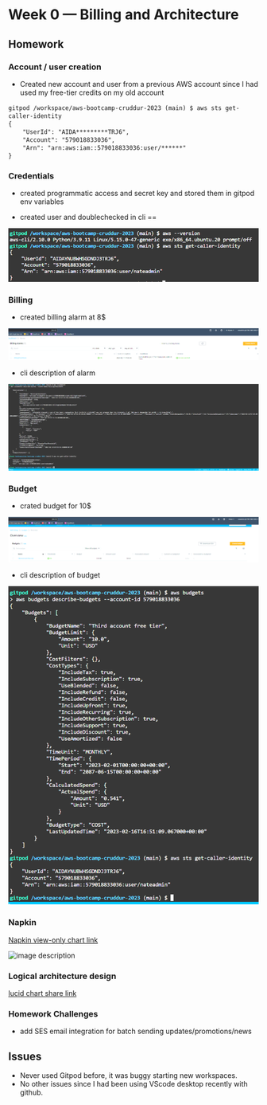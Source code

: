 # Week 0 — Billing and Architecture


## Homework

### Account / user creation
- Created new account and user from a previous AWS account since I had used my free-tier credits on my old account

```
gitpod /workspace/aws-bootcamp-cruddur-2023 (main) $ aws sts get-caller-identity
{
    "UserId": "AIDA*********TRJ6",
    "Account": "579018833036",
    "Arn": "arn:aws:iam::579018833036:user/******"
}
```


### Credentials

- created programmatic access and secret key and stored them in gitpod env variables



- created user and doublechecked in cli == 

![image description](assets/awscli.PNG)


### Billing

- created billing alarm at 8$

![image description](assets/billingalarm.PNG)

- cli description of alarm

![image description](assets/billingalarmcli.PNG)

### Budget

- crated budget for 10$

![image description](assets/budget.PNG)

- cli description of budget

![image description](assets/budgetcli.PNG)

### Napkin

[Napkin view-only chart link](https://lucid.app/lucidchart/98335371-5707-4a45-bbf5-2f1b167258f6/edit?viewport_loc=-162%2C-108%2C3072%2C1597%2C0_0&invitationId=inv_83784cd2-6a9e-4801-93f1-64a342ce2211)

![image description](assets/image.PNG)


### Logical architecture design

[lucid chart share link](assets/image.PNG)

### Homework Challenges

- add SES email integration for batch sending updates/promotions/news

## Issues

- Never used Gitpod before, it was buggy starting new workspaces.
- No other issues since I had been using VScode desktop recently with github.
